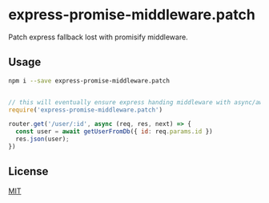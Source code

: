 # express-promise-middleware.patch

Patch express fallback lost with promisify middleware.

## Usage

```sh
npm i --save express-promise-middleware.patch
```

```js

// this will eventually ensure express handing middleware with async/await fallback
require('express-promise-middleware.patch')

router.get('/user/:id', async (req, res, next) => {
  const user = await getUserFromDb({ id: req.params.id })
  res.json(user);
})
```

## License

[MIT](LICENSE)

